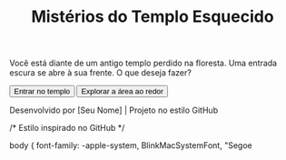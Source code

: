 # <!DOCTYPE html>
<html lang="pt-BR">
<head>
  <meta charset="UTF-8">
  <meta name="viewport" content="width=device-width, initial-scale=1.0">
  <title>Mistérios do Templo Esquecido</title>
  <link rel="stylesheet" href="estilo.css">
</head>
<body>
  <div id="container">
    <header>
      <h1>Mistérios do Templo Esquecido</h1>
    </header>
    <main>
      <p id="historia">Você está diante de um antigo templo perdido na floresta. Uma entrada escura se abre à sua frente. O que deseja fazer?</p>
      <div id="opcoes">
        <button onclick="escolha('entrar')">Entrar no templo</button>
        <button onclick="escolha('explorar')">Explorar a área ao redor</button>
      </div>
    </main>
    <footer>
      <p>Desenvolvido por [Seu Nome] | Projeto no estilo GitHub</p>
    </footer>
  </div>
  <script src="script.js"></script>
</body>
</html>
/* Estilo inspirado no GitHub */

body {
  font-family: -apple-system, BlinkMacSystemFont, "Segoe
